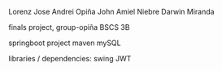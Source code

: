 Lorenz Jose Andrei Opiña
John Amiel Niebre
Darwin Miranda

finals project, group-opiña BSCS 3B

springboot project
maven
mySQL


libraries / dependencies:
  swing
  JWT
  



